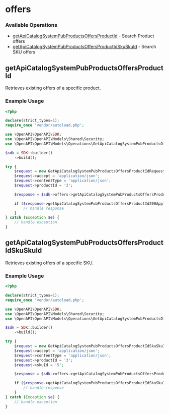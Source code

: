 # offers

### Available Operations

* [getApiCatalogSystemPubProductsOffersProductId](#getapicatalogsystempubproductsoffersproductid) - Search Product offers
* [getApiCatalogSystemPubProductsOffersProductIdSkuSkuId](#getapicatalogsystempubproductsoffersproductidskuskuid) - Search SKU offers

## getApiCatalogSystemPubProductsOffersProductId

Retrieves existing offers of a specific product.

### Example Usage

```php
<?php

declare(strict_types=1);
require_once 'vendor/autoload.php';

use \OpenAPI\OpenAPI\SDK;
use \OpenAPI\OpenAPI\Models\Shared\Security;
use \OpenAPI\OpenAPI\Models\Operations\GetApiCatalogSystemPubProductsOffersProductIdRequest;

$sdk = SDK::builder()
    ->build();

try {
    $request = new GetApiCatalogSystemPubProductsOffersProductIdRequest();
    $request->accept = 'application/json';
    $request->contentType = 'application/json';
    $request->productId = '3';

    $response = $sdk->offers->getApiCatalogSystemPubProductsOffersProductId($request);

    if ($response->getApiCatalogSystemPubProductsOffersProductId200ApplicationJSONObjects !== null) {
        // handle response
    }
} catch (Exception $e) {
    // handle exception
}
```

## getApiCatalogSystemPubProductsOffersProductIdSkuSkuId

Retrieves existing offers of a specific SKU.

### Example Usage

```php
<?php

declare(strict_types=1);
require_once 'vendor/autoload.php';

use \OpenAPI\OpenAPI\SDK;
use \OpenAPI\OpenAPI\Models\Shared\Security;
use \OpenAPI\OpenAPI\Models\Operations\GetApiCatalogSystemPubProductsOffersProductIdSkuSkuIdRequest;

$sdk = SDK::builder()
    ->build();

try {
    $request = new GetApiCatalogSystemPubProductsOffersProductIdSkuSkuIdRequest();
    $request->accept = 'application/json';
    $request->contentType = 'application/json';
    $request->productId = '3';
    $request->skuId = '5';

    $response = $sdk->offers->getApiCatalogSystemPubProductsOffersProductIdSkuSkuId($request);

    if ($response->getApiCatalogSystemPubProductsOffersProductIdSkuSkuId200ApplicationJSONObjects !== null) {
        // handle response
    }
} catch (Exception $e) {
    // handle exception
}
```
